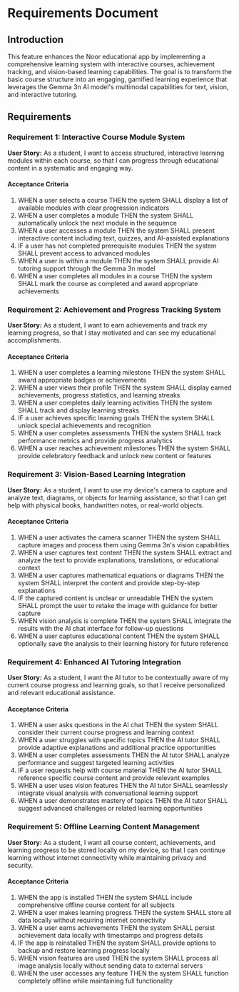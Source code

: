 # Requirements Document

## Introduction

This feature enhances the Noor educational app by implementing a comprehensive learning system with interactive courses, achievement tracking, and vision-based learning capabilities. The goal is to transform the basic course structure into an engaging, gamified learning experience that leverages the Gemma 3n AI model's multimodal capabilities for text, vision, and interactive tutoring.

## Requirements

### Requirement 1: Interactive Course Module System

**User Story:** As a student, I want to access structured, interactive learning modules within each course, so that I can progress through educational content in a systematic and engaging way.

#### Acceptance Criteria

1. WHEN a user selects a course THEN the system SHALL display a list of available modules with clear progression indicators
2. WHEN a user completes a module THEN the system SHALL automatically unlock the next module in the sequence
3. WHEN a user accesses a module THEN the system SHALL present interactive content including text, quizzes, and AI-assisted explanations
4. IF a user has not completed prerequisite modules THEN the system SHALL prevent access to advanced modules
5. WHEN a user is within a module THEN the system SHALL provide AI tutoring support through the Gemma 3n model
6. WHEN a user completes all modules in a course THEN the system SHALL mark the course as completed and award appropriate achievements

### Requirement 2: Achievement and Progress Tracking System

**User Story:** As a student, I want to earn achievements and track my learning progress, so that I stay motivated and can see my educational accomplishments.

#### Acceptance Criteria

1. WHEN a user completes a learning milestone THEN the system SHALL award appropriate badges or achievements
2. WHEN a user views their profile THEN the system SHALL display earned achievements, progress statistics, and learning streaks
3. WHEN a user completes daily learning activities THEN the system SHALL track and display learning streaks
4. IF a user achieves specific learning goals THEN the system SHALL unlock special achievements and recognition
5. WHEN a user completes assessments THEN the system SHALL track performance metrics and provide progress analytics
6. WHEN a user reaches achievement milestones THEN the system SHALL provide celebratory feedback and unlock new content or features

### Requirement 3: Vision-Based Learning Integration

**User Story:** As a student, I want to use my device's camera to capture and analyze text, diagrams, or objects for learning assistance, so that I can get help with physical books, handwritten notes, or real-world objects.

#### Acceptance Criteria

1. WHEN a user activates the camera scanner THEN the system SHALL capture images and process them using Gemma 3n's vision capabilities
2. WHEN a user captures text content THEN the system SHALL extract and analyze the text to provide explanations, translations, or educational context
3. WHEN a user captures mathematical equations or diagrams THEN the system SHALL interpret the content and provide step-by-step explanations
4. IF the captured content is unclear or unreadable THEN the system SHALL prompt the user to retake the image with guidance for better capture
5. WHEN vision analysis is complete THEN the system SHALL integrate the results with the AI chat interface for follow-up questions
6. WHEN a user captures educational content THEN the system SHALL optionally save the analysis to their learning history for future reference

### Requirement 4: Enhanced AI Tutoring Integration

**User Story:** As a student, I want the AI tutor to be contextually aware of my current course progress and learning goals, so that I receive personalized and relevant educational assistance.

#### Acceptance Criteria

1. WHEN a user asks questions in the AI chat THEN the system SHALL consider their current course progress and learning context
2. WHEN a user struggles with specific topics THEN the AI tutor SHALL provide adaptive explanations and additional practice opportunities
3. WHEN a user completes assessments THEN the AI tutor SHALL analyze performance and suggest targeted learning activities
4. IF a user requests help with course material THEN the AI tutor SHALL reference specific course content and provide relevant examples
5. WHEN a user uses vision features THEN the AI tutor SHALL seamlessly integrate visual analysis with conversational learning support
6. WHEN a user demonstrates mastery of topics THEN the AI tutor SHALL suggest advanced challenges or related learning opportunities

### Requirement 5: Offline Learning Content Management

**User Story:** As a student, I want all course content, achievements, and learning progress to be stored locally on my device, so that I can continue learning without internet connectivity while maintaining privacy and security.

#### Acceptance Criteria

1. WHEN the app is installed THEN the system SHALL include comprehensive offline course content for all subjects
2. WHEN a user makes learning progress THEN the system SHALL store all data locally without requiring internet connectivity
3. WHEN a user earns achievements THEN the system SHALL persist achievement data locally with timestamps and progress details
4. IF the app is reinstalled THEN the system SHALL provide options to backup and restore learning progress locally
5. WHEN vision features are used THEN the system SHALL process all image analysis locally without sending data to external servers
6. WHEN the user accesses any feature THEN the system SHALL function completely offline while maintaining full functionality